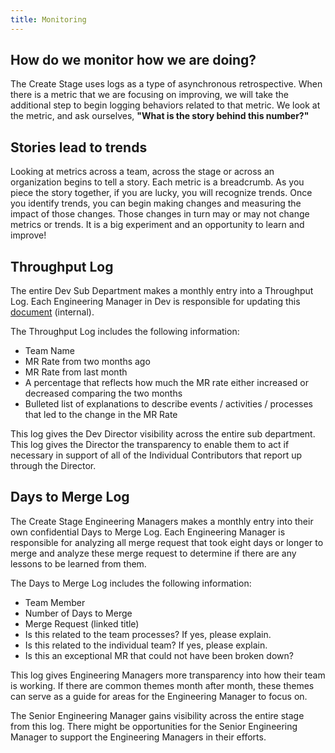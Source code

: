 ```yaml
---
title: Monitoring
---
```


## How do we monitor how we are doing?

The Create Stage uses logs as a type of asynchronous retrospective.  When there is a metric that we are focusing on improving, we will take the additional step to begin logging behaviors related to that metric.  We look at the metric, and ask ourselves, **"What is the story behind this number?"**

## Stories lead to trends

Looking at metrics across a team, across the stage or across an organization begins to tell a story.  Each metric is a breadcrumb. As you piece the story together, if you are lucky, you will recognize trends.  Once you identify trends, you can begin making changes and measuring the impact of those changes.  Those changes in turn may or may not change metrics or trends.  It is a big experiment and an opportunity to learn and improve!

## Throughput Log

The entire Dev Sub Department makes a monthly entry into a Throughput Log.  Each Engineering Manager in Dev is responsible for updating this [document](https://docs.google.com/document/d/1i86_FNDNe2kX9krju5YOOkFCmqN2txFVlFEzH2nuknY/edit#heading=h.7f7vegoxp3x6) (internal).

The Throughput Log includes the following information:

- Team Name
- MR Rate from two months ago
- MR Rate from last month
- A percentage that reflects how much the MR rate either increased or decreased comparing the two months
- Bulleted list of explanations to describe events / activities / processes that led to the change in the MR Rate

This log gives the Dev Director visibility across the entire sub department.  This log gives the Director the transparency to enable them to act if necessary in support of all of the Individual Contributors that report up through the Director.

## Days to Merge Log

The Create Stage Engineering Managers makes a monthly entry into their own confidential Days to Merge Log.  Each Engineering Manager is responsible for analyzing all merge request that took eight days or longer to merge and analyze these merge request to determine if there are any lessons to be learned from them.

The Days to Merge Log includes the following information:

- Team Member
- Number of Days to Merge
- Merge Request (linked title)
- Is this related to the team processes? If yes, please explain.
- Is this related to the individual team? If yes, please explain.
- Is this an exceptional MR that could not have been broken down?

This log gives Engineering Managers more transparency into how their team is working. If there are common themes month after month, these themes can serve as a guide for areas for the Engineering Manager to focus on.

The Senior Engineering Manager gains visibility across the entire stage from this log.  There might be opportunities for the Senior Engineering Manager to support the Engineering Managers in their efforts.
